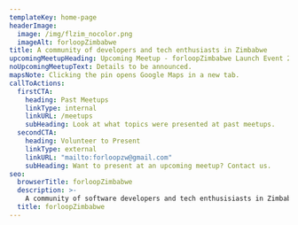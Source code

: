 ```yaml
---
templateKey: home-page
headerImage:
  image: /img/flzim_nocolor.png
  imageAlt: forloopZimbabwe
title: A community of developers and tech enthusiasts in Zimbabwe
upcomingMeetupHeading: Upcoming Meetup - forloopZimbabwe Launch Event 2019
noUpcomingMeetupText: Details to be announced.
mapsNote: Clicking the pin opens Google Maps in a new tab.
callToActions:
  firstCTA:
    heading: Past Meetups
    linkType: internal
    linkURL: /meetups
    subHeading: Look at what topics were presented at past meetups.
  secondCTA:
    heading: Volunteer to Present
    linkType: external
    linkURL: "mailto:forloopzw@gmail.com"
    subHeading: Want to present at an upcoming meetup? Contact us.
seo:
  browserTitle: forloopZimbabwe
  description: >-
    A community of software developers and tech enthusisiasts in Zimbabwe powered by forloopAfrica
  title: forloopZimbabwe
---
```

